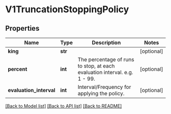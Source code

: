 # V1TruncationStoppingPolicy

## Properties
Name | Type | Description | Notes
------------ | ------------- | ------------- | -------------
**king** | **str** |  | [optional] 
**percent** | **int** | The percentage of runs to stop, at each evaluation interval. e.g. 1 - 99. | [optional] 
**evaluation_interval** | **int** | Interval/Frequency for applying the policy. | [optional] 

[[Back to Model list]](../README.md#documentation-for-models) [[Back to API list]](../README.md#documentation-for-api-endpoints) [[Back to README]](../README.md)


